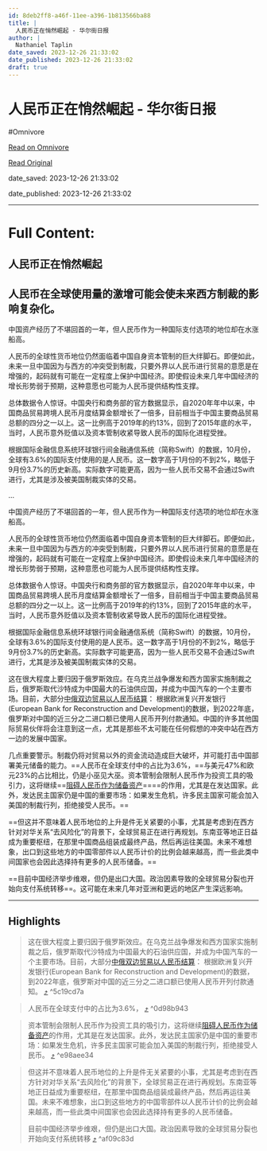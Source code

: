 ```yaml
---
id: 8deb2ff8-a46f-11ee-a396-1b813566ba88
title: |
  人民币正在悄然崛起 - 华尔街日报
author: |
  Nathaniel Taplin
date_saved: 2023-12-26 21:33:02
date_published: 2023-12-26 21:33:02
draft: true
---
```


# 人民币正在悄然崛起 - 华尔街日报
#Omnivore

[Read on Omnivore](https://omnivore.app/me/-18ca9827fc8)

[Read Original](https://cn.wsj.com/amp/articles/%E4%BA%BA%E6%B0%91%E5%B8%81%E6%AD%A3%E5%9C%A8%E6%82%84%E7%84%B6%E5%B4%9B%E8%B5%B7-1681096f)

date_saved: 2023-12-26 21:33:02

date_published: 2023-12-26 21:33:02

--- 

# Full Content: 

##  人民币正在悄然崛起

## 人民币在全球使用量的激增可能会使未来西方制裁的影响复杂化。

中国资产经历了不堪回首的一年，但人民币作为一种国际支付选项的地位却在水涨船高。

人民币的全球性货币地位仍然面临着中国自身资本管制的巨大绊脚石。即便如此，未来一旦中国因为与西方的冲突受到制裁，只要外界以人民币进行贸易的意愿是在增强的，起码就有可能在一定程度上保护中国经济。即使假设未来几年中国经济的增长形势弱于预期，这种意愿也可能为人民币提供结构性支撑。

总体数据令人惊讶。中国央行和商务部的官方数据显示，自2020年年中以来，中国商品贸易跨境人民币月度结算金额增长了一倍多，目前相当于中国主要商品贸易总额的四分之一以上。这一比例高于2019年的约13%，回到了2015年底的水平，当时，人民币意外贬值以及资本管制收紧导致人民币的国际化进程受挫。

根据国际金融信息系统环球银行间金融通信系统（简称Swift）的数据，10月份，全球有3.6%的国际支付使用的是人民币。这一数字高于1月份的不到2%，略低于9月份3.7%的历史新高。实际数字可能更高，因为一些人民币交易不会通过Swift进行，尤其是涉及被美国制裁实体的交易。

...

中国资产经历了不堪回首的一年，但人民币作为一种国际支付选项的地位却在水涨船高。

人民币的全球性货币地位仍然面临着中国自身资本管制的巨大绊脚石。即便如此，未来一旦中国因为与西方的冲突受到制裁，只要外界以人民币进行贸易的意愿是在增强的，起码就有可能在一定程度上保护中国经济。即使假设未来几年中国经济的增长形势弱于预期，这种意愿也可能为人民币提供结构性支撑。

总体数据令人惊讶。中国央行和商务部的官方数据显示，自2020年年中以来，中国商品贸易跨境人民币月度结算金额增长了一倍多，目前相当于中国主要商品贸易总额的四分之一以上。这一比例高于2019年的约13%，回到了2015年底的水平，当时，人民币意外贬值以及资本管制收紧导致人民币的国际化进程受挫。

根据国际金融信息系统环球银行间金融通信系统（简称Swift）的数据，10月份，全球有3.6%的国际支付使用的是人民币。这一数字高于1月份的不到2%，略低于9月份3.7%的历史新高。实际数字可能更高，因为一些人民币交易不会通过Swift进行，尤其是涉及被美国制裁实体的交易。

这在很大程度上要归因于俄罗斯效应。在乌克兰战争爆发和西方国家实施制裁之后，俄罗斯取代沙特成为中国最大的石油供应国，并成为中国汽车的一个主要市场。目前，大部分[中俄双边贸易以人民币结算](https://cn.wsj.com/articles/CN-FIN-20230301134750)： 根据欧洲复兴开发银行(European Bank for Reconstruction and Development)的数据，到2022年底，俄罗斯对中国的近三分之二进口额已使用人民币开列付款通知。中国的许多其他国际贸易伙伴将会注意到这一点，尤其是那些不太可能在任何假想的冲突中站在西方一边的发展中国家。

几点重要警示。制裁仍将对贸易以外的资金流动造成巨大破坏，并可能打击中国部署美元储备的能力。==人民币在全球支付中的占比为3.6%，==与美元47%和欧元23%的占比相比，仍是小巫见大巫。资本管制会限制人民币作为投资工具的吸引力，这将继续==[阻碍人民币作为储备资产](https://cn.wsj.com/articles/CN-HRD-20171016140747)====的作用，尤其是在发达国家。此外，发达民主国家仍是中国的重要市场：如果发生危机，许多民主国家可能会加入美国的制裁行列，拒绝接受人民币。==

==但这并不意味着人民币地位的上升是件无关紧要的小事，尤其是考虑到在西方针对对华关系“去风险化”的背景下，全球贸易正在进行再规划。东南亚等地正日益成为重要枢纽，在那里中国商品组装成最终产品，然后再运往美国。未来不难想象，出口到这些地方的中国零部件以人民币计价的比例会越来越高，而一些此类中间国家也会因此选择持有更多的人民币储备。==

==目前中国经济举步维艰，但仍是出口大国。政治因素导致的全球贸易分裂也开始向支付系统转移==。这可能在未来几年对亚洲和更远的地区产生深远影响。

---

## Highlights

> 这在很大程度上要归因于俄罗斯效应。在乌克兰战争爆发和西方国家实施制裁之后，俄罗斯取代沙特成为中国最大的石油供应国，并成为中国汽车的一个主要市场。目前，大部分[中俄双边贸易以人民币结算](https://cn.wsj.com/articles/CN-FIN-20230301134750)： 根据欧洲复兴开发银行(European Bank for Reconstruction and Development)的数据，到2022年底，俄罗斯对中国的近三分之二进口额已使用人民币开列付款通知。 [⤴️](https://omnivore.app/me/-18ca9827fc8#5c19cd7a-6afb-42e9-8dc4-c9e174b3ad36)  ^5c19cd7a

> 人民币在全球支付中的占比为3.6%， [⤴️](https://omnivore.app/me/-18ca9827fc8#0d98b943-0438-4d17-b08f-35f4aee3cfc5)  ^0d98b943

> 资本管制会限制人民币作为投资工具的吸引力，这将继续[阻碍人民币作为储备资产](https://cn.wsj.com/articles/CN-HRD-20171016140747)的作用，尤其是在发达国家。此外，发达民主国家仍是中国的重要市场：如果发生危机，许多民主国家可能会加入美国的制裁行列，拒绝接受人民币。 [⤴️](https://omnivore.app/me/-18ca9827fc8#e98aee34-c53a-4123-b2b7-102e23ad1fc7)  ^e98aee34

> 但这并不意味着人民币地位的上升是件无关紧要的小事，尤其是考虑到在西方针对对华关系“去风险化”的背景下，全球贸易正在进行再规划。东南亚等地正日益成为重要枢纽，在那里中国商品组装成最终产品，然后再运往美国。未来不难想象，出口到这些地方的中国零部件以人民币计价的比例会越来越高，而一些此类中间国家也会因此选择持有更多的人民币储备。
> 
> 目前中国经济举步维艰，但仍是出口大国。政治因素导致的全球贸易分裂也开始向支付系统转移 [⤴️](https://omnivore.app/me/-18ca9827fc8#af09c83d-bcfb-4f14-b440-f13506d90395)  ^af09c83d

